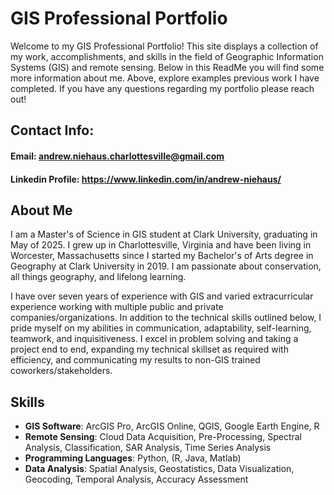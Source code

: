 # GIS Professional Portfolio

Welcome to my GIS Professional Portfolio! This site displays a collection of my work, accomplishments, and skills in the field of Geographic Information Systems (GIS) and remote sensing. Below in this ReadMe you will find some more information about me. Above, explore examples previous work I have completed. If you have any questions regarding my portfolio please reach out!

## Contact Info:  
#### Email: andrew.niehaus.charlottesville@gmail.com  
#### Linkedin Profile: https://www.linkedin.com/in/andrew-niehaus/

## About Me
I am a Master's of Science in GIS student at Clark University, graduating in May of 2025. I grew up in Charlottesville, Virginia and have been living in Worcester, Massachusetts since I started my Bachelor's of Arts degree in Geography at Clark University in 2019. I am passionate about conservation, all things geography, and lifelong learning. 

I have over seven years of experience with GIS and varied  extracurricular experience working with multiple public and private companies/organizations. In addition to the technical skills outlined below, I pride myself on my abilities in communication, adaptability, self-learning, teamwork, and inquisitiveness. I excel in problem solving and taking a project end to end, expanding my technical skillset as required with efficiency, and communicating my results to non-GIS trained coworkers/stakeholders. 

## Skills
- **GIS Software**: ArcGIS Pro, ArcGIS Online, QGIS, Google Earth Engine, R
- **Remote Sensing**: Cloud Data Acquisition, Pre-Processing, Spectral Analysis, Classification, SAR Analysis, Time Series Analysis
- **Programming Languages**: Python, (R, Java, Matlab)
- **Data Analysis**: Spatial Analysis, Geostatistics, Data Visualization, Geocoding, Temporal Analysis, Accuracy Assessment

